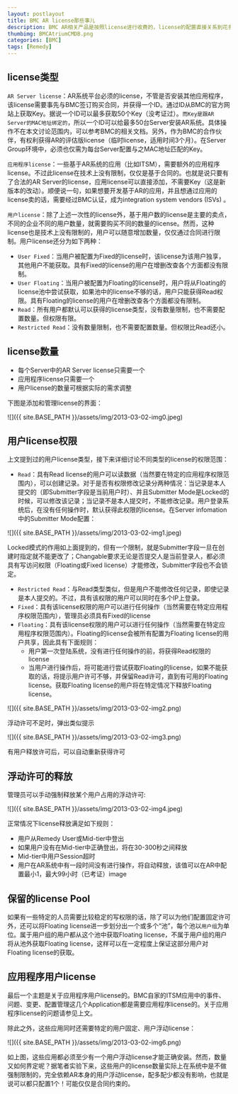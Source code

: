 ```yaml
---
layout: postlayout
title: BMC AR license那些事儿
description: BMC AR相关产品是按照license进行收费的，license的配置直接关系到花多少钱的问题。BMC AR从7.1.00开始对license系统进行过调整，本文主要讨论新的license机制。
thumbimg: BMCAtriumCMDB.png
categories: [BMC]
tags: [Remedy]
---
```


## license类型

`AR Server license`：AR系统平台必须的license，不管是否安装其他应用程序，该license需要事先与BMC签订购买合同，并获得一个ID。通过ID从BMC的官方网站上获取Key。据说一个ID可以最多获取50个Key（没考证过）。`而Key是跟AR Server的MAC地址绑定的`，所以一个ID可以给最多50台Server安装AR系统。具体操作不在本文讨论范围内，可以参考BMC的相关文档。另外，作为BMC的合作伙伴，有权利获得AR的评估版license（临时license，适用时间3个月）。在Server Group环境中，必须也仅需为每台Server配置与之MAC地址匹配的Key。

`应用程序license`：一些基于AR系统的应用（比如ITSM），需要额外的应用程序license。不过此license在技术上没有限制，仅仅是基于合同的。也就是说只要有了合法的AR Server的license，应用license可以直接添加，不需要Key（这是新版本的改动）。顺便说一句，如果想要开发基于AR的应用，并且想通过应用的license卖的话，需要经过BMC认证，成为integration system vendors (ISVs) 。

`用户license`：除了上述一次性的license外，基于用户数的license是主要的卖点，不同的企业不同的用户数量，就需要购买不同的数量的license。然而，这种license也是技术上没有限制的，用户可以随意增加数量，仅仅通过合同进行限制。用户license还分为如下两种：

- `User Fixed`：当用户被配置为Fixed的license时，该license为该用户独享，其他用户不能获取。具有Fixed的license的用户在增删改查各个方面都没有限制。
- `User Floating`：当用户被配置为Floating的license时，用户将从Floating的license池中尝试获取，如果池中的license不够的话，用户只能获得Read权限。具有Floating的license的用户在增删改查各个方面都没有限制。
- `Read`：所有用户都默认可以获得的license类型，没有数量限制，也不需要配置数量。但权限有限。
- `Restricted Read`：没有数量限制，也不需要配置数量。但权限比Read还小。
 

## license数量

- 每个Server中的AR Server license只需要一个
- 应用程序license只需要一个
- 用户license的数量可根据实际的需求调整

下图是添加和管理license的界面：

![]({{ site.BASE_PATH }}/assets/img/2013-03-02-img0.jpeg)


## 用户license权限

上文提到过的用户license类型，接下来详细讨论不同类型的license的权限范围：

- `Read`：具有Read license的用户可以读数据（当然要在特定的应用程序权限范围内），可以创建记录。对于是否有权限修改记录分两种情况：当记录是本人提交的（即Submitter字段是当前用户时）、并且Submitter Mode是Locked的时候，可以修改该记录；当记录不是本人提交时，不能修改记录。用户登录系统后，在没有任何操作时，默认获得此权限的license。在Server infomation 中的Submitter Mode配置：

![]({{ site.BASE_PATH }}/assets/img/2013-03-02-img1.jpeg)

Locked模式的作用如上面提到的，但有一个限制，就是Submitter字段一旦在创建时指定就不能更改了；Changable要求无论是否提交人是当前登录人，都必须具有写访问权限（Floating或Fixed license）才能修改，Submitter字段也不会锁定。

- `Restricted Read`：与Read类型类似，但是用户不能修改任何记录，即使记录是本人提交的。不过，具有该权限的用户可以同时在多个IP上登录。
- `Fixed`：具有该license权限的用户可以进行任何操作（当然需要在特定应用程序权限范围内），管理员必须具有Fixed的license
- `Floating`：具有该license权限的用户可以进行任何操作（当然需要在特定应用程序权限范围内）。Floating的license会被所有配置为Floating license的用户共享，因此具有下面规则：
	- 用户第一次登陆系统，没有进行任何操作的前，将获得Read权限的license
	- 当用户进行操作后，将可能进行尝试获取Floating的license，如果不能获取的话，将提示用户许可不够，并保留Read许可，直到有可用的Floating license。获取Floating license的用户将在特定情况下释放Floating license。

![]({{ site.BASE_PATH }}/assets/img/2013-03-02-img2.png)

浮动许可不足时，弹出类似提示

![]({{ site.BASE_PATH }}/assets/img/2013-03-02-img3.png)

有用户释放许可后，可以自动重新获得许可


## 浮动许可的释放

管理员可以手动强制释放某个用户占用的浮动许可:

![]({{ site.BASE_PATH }}/assets/img/2013-03-02-img4.jpeg)

正常情况下license释放满足如下规则：

- 用户从Remedy User或Mid-tier中登出
- 如果用户没有在Mid-tier中正确登出，将在30-300秒之间释放
- Mid-tier中用户Session超时
- 用户在AR系统中有一段时间没有进行操作，将自动释放，该值可以在AR中配置最小1，最大99小时（已考证）image
 

## 保留的license Pool

如果有一些特定的人员需要比较稳定的写权限的话，除了可以为他们配置固定许可外，还可以将Floating license进一步划分出一个或多个“池”，每个池以`用户组`为单位。属于用户组的用户都从这个池中获取Floating license，不属于用户组的用户将从池外获取Floating license，这样可以在一定程度上保证这部分用户对Floating license的获取。

 

## 应用程序用户license

最后一个主题是关于应用程序用户license的。BMC自家的ITSM应用中的事件、问题、变更、配置管理这几个Application都是需要应用程序license的。关于应用程序license的问题请参见上文。

除此之外，这些应用同时还需要特定的用户固定、用户浮动license：

![]({{ site.BASE_PATH }}/assets/img/2013-03-02-img6.png)

如上图，这些应用都必须至少有一个用户浮动license才能正确安装。然而，数量又如何界定呢？据笔者实验下来，这些用户的license数量实际上在系统中是不做强制限制的，完全依赖AR本身的用户浮动license，配多配少都没有影响，也就是说可以都只配置1个！可能仅仅是合同约束的。